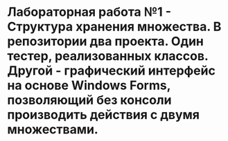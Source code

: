 # Лабораторная работа №1 - Структура хранения множества. В репозитории два проекта. Один тестер, реализованных классов. Другой - графический интерфейс на основе Windows Forms, позволяющий без консоли производить действия с двумя множествами.
